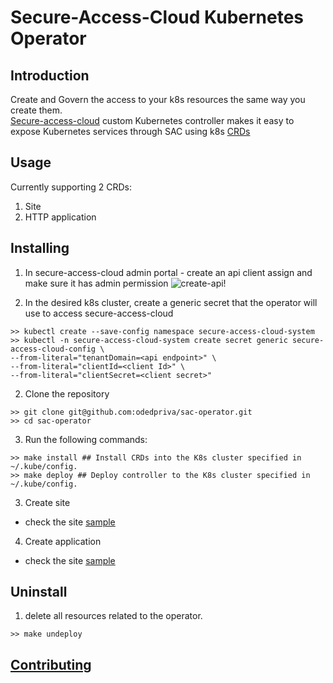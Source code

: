 # Secure-Access-Cloud Kubernetes Operator

## Introduction
Create and Govern the access to your k8s resources the same way you create them.   
[Secure-access-cloud](https://www.broadcom.com/products/cyber-security/network/web-protection/secure-access-cloud) custom Kubernetes controller makes it easy to expose Kubernetes services through SAC using k8s [CRDs](https://kubernetes.io/docs/concepts/extend-kubernetes/api-extension/custom-resources/)

## Usage

Currently supporting 2 CRDs:

1. Site
2. HTTP application

## Installing

1. In secure-access-cloud admin portal - create an api client assign and make sure it has admin permission
   ![create-api!](assets/create-api.gif "create admin api")

2. In the desired k8s cluster, create a generic secret that the operator will use to access secure-access-cloud
```shell
>> kubectl create --save-config namespace secure-access-cloud-system
>> kubectl -n secure-access-cloud-system create secret generic secure-access-cloud-config \
--from-literal="tenantDomain=<api endpoint>" \
--from-literal="clientId=<client Id>" \
--from-literal="clientSecret=<client secret>"
```

2. Clone the repository
```shell
>> git clone git@github.com:odedpriva/sac-operator.git
>> cd sac-operator
```

3. Run the following commands:
```shell
>> make install ## Install CRDs into the K8s cluster specified in ~/.kube/config. 
>> make deploy ## Deploy controller to the K8s cluster specified in ~/.kube/config.
```

3. Create site
- check the site [sample](config/samples/site.yaml)

4. Create application
- check the site [sample](config/samples/http-application.yaml)

## Uninstall

1. delete all resources related to the operator.
```shell
>> make undeploy
```

## [Contributing](contributing.md)
